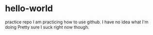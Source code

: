 # hello-world
practice repo
I am practicing how to use github. 
I have no idea what I'm doing
Pretty sure I suck right now though.
